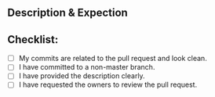 ## Description & Expection
<!---
Describe the scope of this PR.
-->

## Checklist:
- [ ] My commits are related to the pull request and look clean.
- [ ] I have committed to a non-master branch.
- [ ] I have provided the description clearly.
- [ ] I have requested the owners to review the pull request.
